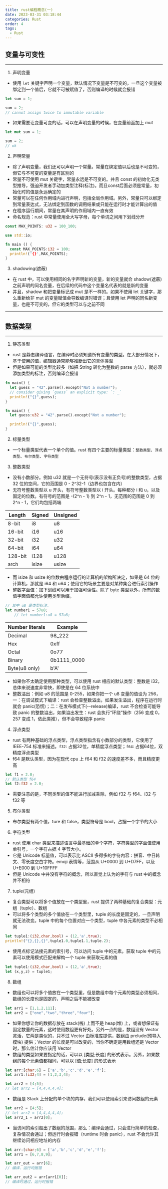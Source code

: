 ```yaml
---
title: rust编程概念(一)
date: 2023-03-31 03:18:44
categories: Rust
order: 4
tags:
  - Rust
---
```


## 变量与可变性
---
1. 声明变量
- 使用 `let` 关键字声明一个变量，默认情况下变量是不可变的，一旦这个变量被绑定到一个值后，它就不可被赋值了，否则编译的时候就会报错
```rs
let sum = 1;

sum = 2;
// cannot assign twice to immutable variable
```
- 如果需要让变量可变的话，可以在声明变量的时候，在变量前面加上 mut
```rs
let mut sum = 1;

sum = 2;
// ok
```
2. 声明常量
- 除了声明变量，我们还可以声明一个常量。常量在绑定值以后也是不可变的，但它与不可变的变量是有区别的
- 常量不可使用 mut 关键字，常量永远是不可变的。并且 const 的初始化无类型推导，强迫开发者手动加类型注释(标注)。而且const后面必须是常量，初始化时的值是永远确定的
- 常量可以在任何作用域内进行声明，包括全局作用域。另外，常量只可以绑定到常量表达式，无法绑定到函数的调用结果或只能在运行时才能计算出的值
- 在程序运行期间，常量在其声明的作用域内一直有效
- 命名规范：rust 中常量使用全大写字母，每个单词之间用下划线分开
```rs
const MAX_POINTS: u32 = 100_100;

use std::io;

fn main () {
  const MAX_POINTS:i32 = 100;
  println!('{}',MAX_POINTS);
}
```

3. shadowing(遮蔽)
- 在 rust 中，可以使用相同的名字声明新的变量，新的变量就会 shadow(遮蔽) 之前声明的同名变量，在后续的代码中这个变量名代表的就是新的变量
- 并且，shadow 和把变量标记成 mut 是不一样的。如果不使用 let 关键字，那么重新给非 mut 的变量赋值会导致编译时错误；且使用 let 声明的同名新变量，也是不可变的，但它的类型可以与之前不同
---
## 数据类型
---
1. 静态类型
- rust 是静态编译语言，在编译时必须知道所有变量的类型。在大部分情况下，基于使用的值，编辑器通常能够推断出它的具体类型
- 但是如果可能的类型比较多（如把 String 转化为整数的 parse 方法），就必须添加类型的标注，否则编译会报错
```rs
fn main() {
  let guess = "42".parse().except("Not a number");
  // consider giving `guess` an explicit type: `: _`
  println!("{}",guess);
}
```

```rs
fn main() {
  let guess:u32 = "42".parse().except("Not a number");

  println!("{}",guess);
}
```
2. 标量类型
- 一个标量类型代表一个单个的值。rust 有四个主要的标量类型：`整数类型`、`浮点类型`、`布尔类型`、`字符类型`
3. 整数类型
- 没有小数部分。例如 u32 就是一个无符号(表示没有正负号)的整数类型，占据 32 位的空间，它的范围是 0 - 2^32-1（边界也包含在内）
- 无符号整数类型以 u 开头，有符号整数类型以 i 开头。每种都分 i 和 u，以及固定的位数。有符号的范围是 -(2^n - 1) 到 2^n - 1，无范围的范围是 0 到 2^n - 1，它们均包括两端

|Length|Signed|Unsigned|
|---|---|---|
|8-bit|i8|u8|
|16-bit|i16|u16|
|32-bit|i32|u32|
|64-bit|i64|u64|
|128-bit|i128|u128|
|arch|isize|usize|

- 而 isize 和 usize 的位数由程序运行的计算机的架构所决定，如果是 64 位的计算机，那就是 i64 和 u64；使用它的场景主要是对某种集合进行索引操作
- 整数字面值：加下划线可以用于加强可读性。除了 byte 类型以外，所有的数值字面值都允许使用类型后缀。

```rs
// 其中 u8 是类型标注，
let number1 = 57u8;
    // let number1:u8 = 57u8;
```

|Number literals|Example|
|---|---|
|Decimal|98_222|
|Hex|0xff|
|Octal|0o77|
|Binary|0b1111_0000|
|Byte(u8 only)|b'A'|

- 如果你不太确定使用那种类型，可以使用 rust 相应的默认类型：整数是 i32，总体来说速度非常快，即使是在 64 位系统中
- 整数溢出：例如 u8 的范围是 0-255，如果你把一个 u8 变量的值设为 256，一：在调试模式下编译：rust 会检查整数溢出，如果发生溢出，程序在运行时就会 panic(恐慌)；二：在发布模式下(--release)编译，rust 不会检查可能导致 panic 的整数溢出，如果溢出发生：rust 会执行“环绕”操作（256 变成 0，257 变成 1，依此类推），但不会导致程序 panic

4. 浮点类型
- rust 有两种基础的浮点类型，浮点类型指含有小数部分的类型，它使用了 IEEE-754 标准来描述。`f32`: 占据32位，单精度浮点类型；`f64`: 占据64位，双精度浮点类型
- f64 是默认类型，因为在现代 cpu 上 f64 和 f32 的速度差不多，而且精度更高

```rs
let f1 = 2.0;
// 默认类型 f64
let f2:f32 = 2.0;
```
- 需要注意的是，不同类型的值不能进行加减乘除，例如 f32 与 f64、i32 与 f32 等

5. 布尔类型
- 布尔类型有两个值，ture 和 false，类型符号是 bool，占据一个字节的大小

6. 字符类型
- rust 使用 char 类型来描述语言中最基础的单个字符，字符类型的字面值使用单引号，一个字符占据 4 字节大小。
- 它是 Unicode 标量值，可以表示比 ASCII 多得多的字符内容：拼音、中日韩文、零长度空白字符。emoji 表情等，范围从 U+0000 到 U+D7FF，以及 U+E000 到 U+10FFFF
- 但是 Unicode 中并没有字符的概念，所以直觉上认为的字符与 rust 中的概念并不相符

7. tuple(元组)
- 复合类型可以将多个值放在一个类型里，rust 提供了两种基础的复合类型：元组（tuple）、数组
- 可以将多个类型的多个值放在一个类型里，tuple 的长度是固定的，一旦声明就无法改变。tuple 中的每个位置对应一个类型，tuple 中各元素的类型不必相同

```rs
let tuple1:(i32,char,bool) = (12,'a',true);
println!("{},{},{}",tuple1.0,tuple1.1,tuple.2);
```

- 使用点标记法接元素的索引号，可以访问 tuple 中的元素。获取 tuple 中的元素可以使用模式匹配来解构一个 tuple 来获取元素的值
```rs
let tuple1:(i32,char,bool) = (12,'a',true);
let (x,y,z) = tuple1;
```

8. 数组
- 数组也可以将多个值放在一个类型里，但是数组中每个元素的类型必须相同，数组的长度也是固定的，声明之后不能被改变
```rs
let arr1 = [1,1,2,111];
let arr2 = ["one","two","three","four"];
```

- 如果你想让你的数据存放在 stack(栈) 上而不是 heap(堆) 上，或者想保证有固定数量的元素，这时使用数组更有好处。另外一点的是，数组没有 Vector 灵活，它两是类似的，只不过 Vector 由标准库提供，数组由 prelude(预导入模块) 提供；Vector 的长度是可以改变的，当你不确定是用数组还是 Vector 时，那么估计你应该用 Vector
- 数组的类型如果要指定的话，可以以 [类型;长度] 的形式表示。另外，如果数组的每个元素值都相同，可以以 [值;长度] 的形式表示
```rs
let arr:[char;6] = ['a','b','c','d','e','f'];
let arr1:[i32;4] = [1,2,3,4];

let arr2 = [4;5];
// let arr2 = [4,4,4,4,4];
```
- 数组是 Stack 上分配的单个块的内存，我们可以使用索引来访问数组的元素
```rs
let arr2 = [4;5];
// let arr2 = [4,4,4,4,4];
let arr2_1 = arr2[0];
```
- 当访问的索引超出了数组的范围，那么：编译会通过，只会进行简单的检查，复杂情况会通过；但运行时会报错（runtime 时会 panic），rust 不会允许其继续访问相应地址的内存

```rs
let arr:[char;6] = ['a','b','c','d','e','f'];
let arr1 = [6,7,8,9];

let arr_out = arr[6];
// 编译、运行均报错

let arr_out2 = arr[arr1[0]];
// 编译时通过，运行时报错
```